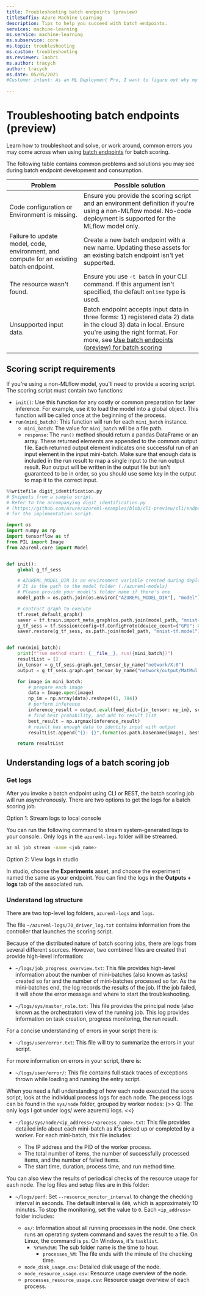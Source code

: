 ```yaml
---
title: Troubleshooting batch endpoints (preview)
titleSuffix: Azure Machine Learning
description: Tips to help you succeed with batch endpoints.
services: machine-learning
ms.service: machine-learning
ms.subservice: core
ms.topic: troubleshooting
ms.custom: troubleshooting
ms.reviewer: laobri
ms.author: tracych
author: tracych
ms.date: 05/05/2021
#Customer intent: As an ML Deployment Pro, I want to figure out why my batch endpoint doesn't run so that I can fix it.

---
```

# Troubleshooting batch endpoints (preview)

Learn how to troubleshoot and solve, or work around, common errors you may come across when using [batch endpoints](how-to-use-batch-endpoint.md) for batch scoring.

The following table contains common problems and solutions you may see during batch endpoint development and consumption.

| Problem | Possible solution |
|--|--|
| Code configuration or Environment is missing. | Ensure you provide the scoring script and an environment definition if you're using a non-MLflow model. No-code deployment is supported for the MLflow model only. |
| Failure to update model, code, environment, and compute for an existing batch endpoint. | Create a new batch endpoint with a new name. Updating these assets for an existing batch endpoint isn't yet supported. |
| The resource wasn't found. | Ensure you use `-t batch` in your CLI command. If this argument isn't specified, the default `online` type is used.|
| Unsupported input data. | Batch endpoint accepts input data in three forms: 1) registered data 2) data in the cloud 3) data in local. Ensure you're using the right format. For more, see [Use batch endpoints (preview) for batch scoring](how-to-use-batch-endpoint.md)|

##  Scoring script requirements

If you're using a non-MLflow model, you'll need to provide a scoring script. The scoring script must contain two functions:

- `init()`: Use this function for any costly or common preparation for later inference. For example, use it to load the model into a global object. This function will be called once at the beginning of the process.
-  `run(mini_batch)`: This function will run for each `mini_batch` instance.
    -  `mini_batch`: The value for `mini_batch` will be a file path.
    -  `response`: The `run()` method should return a pandas DataFrame or an array. These returned elements are appended to the common output file. Each returned output element indicates one successful run of an input element in the input mini-batch. Make sure that enough data is included in the run result to map a single input to the run output result. Run output will be written in the output file but isn't guaranteed to be in order, so you should use some key in the output to map it to the correct input.

```python
%%writefile digit_identification.py
# Snippets from a sample script.
# Refer to the accompanying digit_identification.py
# (https://github.com/Azure/azureml-examples/blob/cli-preview/cli/endpoints/batch/mnist/code/digit_identification.py)
# for the implementation script.

import os
import numpy as np
import tensorflow as tf
from PIL import Image
from azureml.core import Model


def init():
    global g_tf_sess

    # AZUREML_MODEL_DIR is an environment variable created during deployment
    # It is the path to the model folder (./azureml-models)
    # Please provide your model's folder name if there's one
    model_path = os.path.join(os.environ["AZUREML_MODEL_DIR"], "model")

    # contruct graph to execute
    tf.reset_default_graph()
    saver = tf.train.import_meta_graph(os.path.join(model_path, "mnist-tf.model.meta"))
    g_tf_sess = tf.Session(config=tf.ConfigProto(device_count={"GPU": 0}))
    saver.restore(g_tf_sess, os.path.join(model_path, "mnist-tf.model"))


def run(mini_batch):
    print(f"run method start: {__file__}, run({mini_batch})")
    resultList = []
    in_tensor = g_tf_sess.graph.get_tensor_by_name("network/X:0")
    output = g_tf_sess.graph.get_tensor_by_name("network/output/MatMul:0")

    for image in mini_batch:
        # prepare each image
        data = Image.open(image)
        np_im = np.array(data).reshape((1, 784))
        # perform inference
        inference_result = output.eval(feed_dict={in_tensor: np_im}, session=g_tf_sess)
        # find best probability, and add to result list
        best_result = np.argmax(inference_result)
        # result has enough data to identify input with output
        resultList.append("{}: {}".format(os.path.basename(image), best_result))

    return resultList
```

## Understanding logs of a batch scoring job

### Get logs

After you invoke a batch endpoint using CLI or REST, the batch scoring job will run asynchronously. There are two options to get the logs for a batch scoring job.

Option 1: Stream logs to local console

You can run the following command to stream system-generated logs to your console.. Only logs in the `azureml-logs` folder will be streamed.

```bash
az ml job stream -name <job_name>
```

Option 2: View logs in studio 

In studio, choose the **Experiments** asset, and choose the experiment named the same as your endpoint. You can find the logs in the **Outputs + logs** tab of the associated run. 

### Understand log structure

There are two top-level log folders, `azureml-logs` and `logs`. 

The file `~/azureml-logs/70_driver_log.txt` contains information from the controller that launches the scoring script.  

Because of the distributed nature of batch scoring jobs, there are logs from several different sources. However, two combined files are created that provide high-level information: 

- `~/logs/job_progress_overview.txt`: This file provides high-level information about the number of mini-batches (also known as tasks) created so far and the number of mini-batches processed so far. As the mini-batches end, the log records the results of the job. If the job failed, it will show the error message and where to start the troubleshooting.

- `~/logs/sys/master_role.txt`: This file provides the principal node (also known as the orchestrator) view of the running job. This log provides information on task creation, progress monitoring, the run result.

For a concise understanding of errors in your script there is:

- `~/logs/user/error.txt`: This file will try to summarize the errors in your script.

For more information on errors in your script, there is:

- `~/logs/user/error/`: This file contains full stack traces of exceptions thrown while loading and running the entry script.

When you need a full understanding of how each node executed the score script, look at the individual process logs for each node. The process logs can be found in the `sys/node` folder, grouped by worker nodes:
{>> Q: The only logs I got under logs/ were azureml/ logs. <<}

- `~/logs/sys/node/<ip_address>/<process_name>.txt`: This file provides detailed info about each mini-batch as it's picked up or completed by a worker. For each mini-batch, this file includes:

    - The IP address and the PID of the worker process. 
    - The total number of items, the number of successfully processed items, and the number of failed items.
    - The start time, duration, process time, and run method time.

You can also view the results of periodical checks of the resource usage for each node. The log files and setup files are in this folder:

- `~/logs/perf`: Set `--resource_monitor_interval` to change the checking interval in seconds. The default interval is `600`, which is approximately 10 minutes. To stop the monitoring, set the value to `0`. Each `<ip_address>` folder includes:

    - `os/`: Information about all running processes in the node. One check runs an operating system command and saves the result to a file. On Linux, the command is `ps`. On Windows, it's `tasklist`.
        - `%Y%m%d%H`: The sub folder name is the time to hour.
            - `processes_%M`: The file ends with the minute of the checking time.
    - `node_disk_usage.csv`: Detailed disk usage of the node.
    - `node_resource_usage.csv`: Resource usage overview of the node.
    - `processes_resource_usage.csv`: Resource usage overview of each process.

